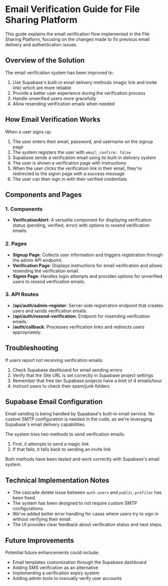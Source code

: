 # Email Verification Guide for File Sharing Platform

This guide explains the email verification flow implemented in the File Sharing Platform, focusing on the changes made to fix previous email delivery and authentication issues.

## Overview of the Solution

The email verification system has been improved to:

1. Use Supabase's built-in email delivery methods (magic link and invite link) which are more reliable
2. Provide a better user experience during the verification process
3. Handle unverified users more gracefully
4. Allow resending verification emails when needed

## How Email Verification Works

When a user signs up:

1. The user enters their email, password, and username on the signup page
2. The system registers the user with `email_confirm: false`
3. Supabase sends a verification email using its built-in delivery system
4. The user is shown a verification page with instructions
5. When the user clicks the verification link in their email, they're redirected to the signin page with a success message
6. The user can then sign in with their verified credentials

## Components and Pages

### 1. Components

- **VerificationAlert**: A versatile component for displaying verification status (pending, verified, error) with options to resend verification emails.

### 2. Pages

- **Signup Page**: Collects user information and triggers registration through the admin API endpoint.
- **Verification Page**: Displays instructions for email verification and allows resending the verification email.
- **Signin Page**: Handles login attempts and provides options for unverified users to resend verification emails.

### 3. API Routes

- **/api/auth/admin-register**: Server-side registration endpoint that creates users and sends verification emails.
- **/api/auth/resend-verification**: Endpoint for resending verification emails.
- **/auth/callback**: Processes verification links and redirects users appropriately.

## Troubleshooting

If users report not receiving verification emails:

1. Check Supabase dashboard for email sending errors
2. Verify that the Site URL is set correctly in Supabase project settings
3. Remember that free tier Supabase projects have a limit of 4 emails/hour
4. Instruct users to check their spam/junk folders

## Supabase Email Configuration

Email sending is being handled by Supabase's built-in email service. No custom SMTP configuration is needed in the code, as we're leveraging Supabase's email delivery capabilities.

The system tries two methods to send verification emails:
1. First, it attempts to send a magic link
2. If that fails, it falls back to sending an invite link

Both methods have been tested and work correctly with Supabase's email system.

## Technical Implementation Notes

- The cascade delete issue between `auth.users` and `public.profiles` has been fixed.
- The system has been designed to not require custom SMTP configurations.
- We've added better error handling for cases where users try to sign in without verifying their email.
- The UI provides clear feedback about verification status and next steps.

## Future Improvements

Potential future enhancements could include:
- Email templates customization through the Supabase dashboard
- Adding SMS verification as an alternative
- Implementing a verification expiry system
- Adding admin tools to manually verify user accounts 